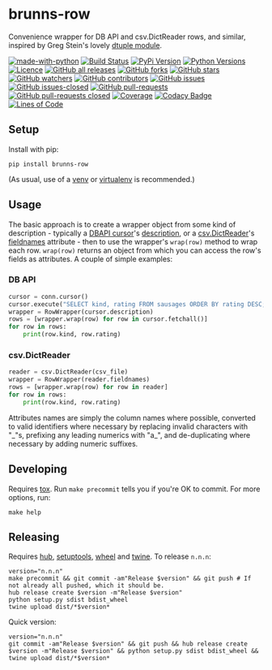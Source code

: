 # brunns-row

Convenience wrapper for DB API and csv.DictReader rows, and similar, inspired by Greg Stein's lovely [dtuple module](https://code.activestate.com/recipes/81252-using-dtuple-for-flexible-query-result-access/).

[![made-with-python](https://img.shields.io/badge/Made%20with-Python-1f425f.svg)](https://www.python.org/)
[![Build Status](https://travis-ci.org/brunns/brunns-row.svg?branch=master&logo=travis)](https://travis-ci.org/brunns/brunns-row)
[![PyPi Version](https://img.shields.io/pypi/v/brunns-row.svg?logo=pypi)](https://pypi.org/project/brunns-row/#history)
[![Python Versions](https://img.shields.io/pypi/pyversions/brunns-row.svg?logo=python)](https://pypi.org/project/brunns-row/)
[![Licence](https://img.shields.io/github/license/brunns/brunns-row.svg)](https://github.com/brunns/brunns-row/blob/master/LICENSE)
[![GitHub all releases](https://img.shields.io/github/downloads/brunns/brunns-row/total.svg?logo=github)](https://github.com/brunns/brunns-row/releases/)
[![GitHub forks](https://img.shields.io/github/forks/brunns/brunns-row.svg?label=Fork&logo=github)](https://github.com/brunns/brunns-row/network/members)
[![GitHub stars](https://img.shields.io/github/stars/brunns/brunns-row.svg?label=Star&logo=github)](https://github.com/brunns/brunns-row/stargazers/)
[![GitHub watchers](https://img.shields.io/github/watchers/brunns/brunns-row.svg?label=Watch&logo=github)](https://github.com/brunns/brunns-row/watchers/)
[![GitHub contributors](https://img.shields.io/github/contributors/brunns/brunns-row.svg?logo=github)](https://github.com/brunns/brunns-row/graphs/contributors/)
[![GitHub issues](https://img.shields.io/github/issues/brunns/brunns-row.svg?logo=github)](https://github.com/brunns/brunns-row/issues/)
[![GitHub issues-closed](https://img.shields.io/github/issues-closed/brunns/brunns-row.svg?logo=github)](https://github.com/brunns/brunns-row/issues?q=is%3Aissue+is%3Aclosed)
[![GitHub pull-requests](https://img.shields.io/github/issues-pr/brunns/brunns-row.svg?logo=github)](https://github.com/brunns/brunns-row/pulls)
[![GitHub pull-requests closed](https://img.shields.io/github/issues-pr-closed/brunns/brunns-row.svg?logo=github)](https://github.com/brunns/brunns-row/pulls?utf8=%E2%9C%93&q=is%3Apr+is%3Aclosed)
[![Coverage](https://img.shields.io/coveralls/github/brunns/brunns-row.svg)](https://coveralls.io/github/brunns/brunns-row)
[![Codacy Badge](https://api.codacy.com/project/badge/Grade/6f43e871d3514176bebc650849ac7d4a)](https://www.codacy.com/app/brunns/brunns-row?utm_source=github.com&amp;utm_medium=referral&amp;utm_content=brunns/brunns-row&amp;utm_campaign=Badge_Grade)
[![Lines of Code](https://tokei.rs/b1/github/brunns/brunns-row)](https://github.com/brunns/brunns-row)

## Setup

Install with pip:

    pip install brunns-row

(As usual, use of a [venv](https://docs.python.org/3/library/venv.html) or [virtualenv](https://virtualenv.pypa.io) is recommended.)

## Usage

The basic approach is to create a wrapper object from some kind of description - typically a 
[DBAPI cursor](https://www.python.org/dev/peps/pep-0249/#cursor-objects)'s 
[description](https://www.python.org/dev/peps/pep-0249/#description), or a 
[csv.DictReader](https://docs.python.org/3/library/csv.html#csv.DictReader)'s 
[fieldnames](https://docs.python.org/3/library/csv.html#csv.csvreader.fieldnames) attribute - then to use the wrapper's 
`wrap(row)` method to wrap each row. `wrap(row)` returns an object from which you can access the row's fields as 
attributes. A couple of simple examples:

### DB API

```python
cursor = conn.cursor()
cursor.execute("SELECT kind, rating FROM sausages ORDER BY rating DESC;")
wrapper = RowWrapper(cursor.description)
rows = [wrapper.wrap(row) for row in cursor.fetchall()]
for row in rows:
    print(row.kind, row.rating)
```
    
### csv.DictReader

```python
reader = csv.DictReader(csv_file)
wrapper = RowWrapper(reader.fieldnames)
rows = [wrapper.wrap(row) for row in reader]
for row in rows:
    print(row.kind, row.rating)
```

Attributes names are simply the column names where possible, converted to valid identifiers where necessary by replacing 
invalid characters with "\_"s, prefixing any leading numerics with "a\_", and de-duplicating where necessary by adding 
numeric suffixes.

## Developing

Requires [tox](https://tox.readthedocs.io). Run `make precommit` tells you if you're OK to commit. For more options, run:

    make help

## Releasing

Requires [hub](https://hub.github.com/), [setuptools](https://setuptools.readthedocs.io), [wheel](https://pypi.org/project/wheel/) and [twine](https://twine.readthedocs.io). To release `n.n.n`:

    version="n.n.n"
    make precommit && git commit -am"Release $version" && git push # If not already all pushed, which it should be.
    hub release create $version -m"Release $version"
    python setup.py sdist bdist_wheel
    twine upload dist/*$version*
    
Quick version:

    version="n.n.n"
    git commit -am"Release $version" && git push && hub release create $version -m"Release $version" && python setup.py sdist bdist_wheel && twine upload dist/*$version*
